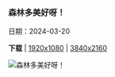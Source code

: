 ### 森林多美好呀！

日期：2024-03-20

**下载**  |  [1920x1080](https://cn.bing.com/th?id=OHR.BwindiNationalForest_ZH-CN0436137473_1920x1080.jpg)  |  [3840x2160](https://cn.bing.com/th?id=OHR.BwindiNationalForest_ZH-CN0436137473_UHD.jpg)

![森林多美好呀！](https://cn.bing.com/th?id=OHR.BwindiNationalForest_ZH-CN0436137473_1920x1080.jpg "布恩迪国家公园，乌干达 (© Art Wolfe/DanitaDelimont.com)")

